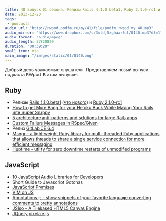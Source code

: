 ```yaml
---
title: 40 выпуск 01 сезона. Релизы Rails 4.1.0.beta1, Ruby 2.1.0-rc1 и GitLab CE 6.4, VIM on JS, JSIso и прочее
date: 2013-12-23
tags:
 - podcasts
audio_url: "http://rwpod.podfm.ru/my/41/file/podfm_rwpod_my_40.mp3"
audio_mirror: "https://www.dropbox.com/s/3mtdj5zghaar6ut/0140.mp3?dl=1"
audio_format: "audio/mpeg"
audio_length: 37820820
duration: "00:39:20"
small_icon: mic
main_image: "/images/static/01/0140.png"
---
```


Добрый день уважаемые слушатели. Представляем новый выпуск подкаста RWpod. В этом выпуске:

## Ruby

 - Релизы [Rails 4.1.0.beta1](http://weblog.rubyonrails.org/2013/12/18/Rails-4-1-beta1/) ([что нового](http://coherence.io/blog/2013/12/17/whats-new-in-rails-4-1.html)) и [Ruby 2.1.0-rc1](http://www.ruby-lang.org/en/news/2013/12/20/ruby-2-1-0-rc1-is-released/)
 - [How to get More Bang for your Heroku Buck While Making Your Rails Site Super Snappy](http://www.stormconsultancy.co.uk/blog/development/how-to-get-more-bang-for-your-heroku-buck-while-making-your-rails-site-super-snappy-redux/)
 - [5 architecture anti-patterns and solutions for large Rails apps](http://devblog.reverb.com/post/70344683203/5-architecture-anti-patterns-and-solutions-for-large)
 - [Custom Failure Messages in RSpec/Given](http://www.neo.com/2013/12/20/custom-failure-messages-in-rspec-given)
 - Релиз [GitLab CE 6.4](http://blog.gitlab.org/gitlab-ce-6-dot-4-released/)
 - [Msngr - a light-weight Ruby library for multi-threaded Ruby applications that allows threads to share a single service connection for more efficient messaging](http://meskyanichi.github.io/msngr/)
 - [Huptime - utility for zero downtime restarts of unmodified programs](https://github.com/amscanne/huptime)

## JavaScript

 - [10 JavaScript Audio Libraries for Developers](http://codegeekz.com/10-javascript-audio-libraries-for-developers/)
 - [Short Guide to Javascript Gotchas](http://blog.codacy.com/short-guide-js-gotchas/)
 - [JavaScript Promises](http://www.html5rocks.com/en/tutorials/es6/promises/)
 - [VIM on JS](http://coolwanglu.github.io/vim.js/web/vim.html)
 - [Annotations.js - show snippets of your favorite language converting comments to pretty annotations](http://dacap.github.io/annotations.js/)
 - [JSIso - A Tilebased HTML5 Canvas Engine](http://jsiso.com/)
 - [JQuery.pixelate.js](https://rawgithub.com/jmduke/jquery.pixelate.js/master/test.html)

<!--more-->


